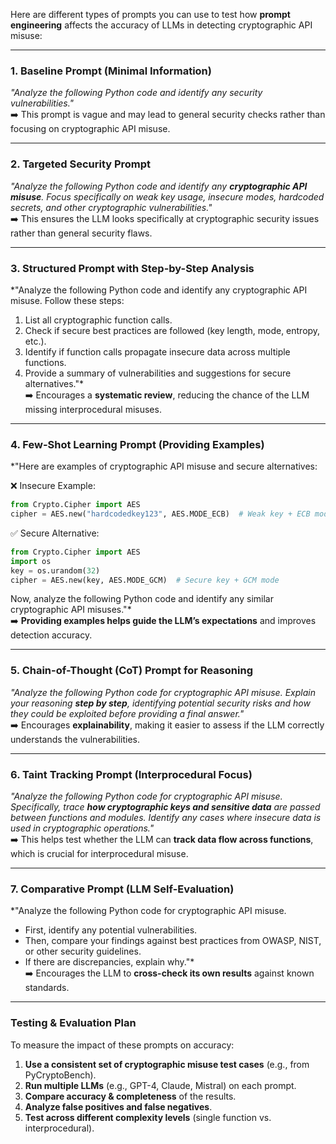 Here are different types of prompts you can use to test how **prompt engineering** affects the accuracy of LLMs in detecting cryptographic API misuse:

---

### **1. Baseline Prompt (Minimal Information)**
*"Analyze the following Python code and identify any security vulnerabilities."*  
➡️ This prompt is vague and may lead to general security checks rather than focusing on cryptographic API misuse.

---

### **2. Targeted Security Prompt**
*"Analyze the following Python code and identify any **cryptographic API misuse**. Focus specifically on weak key usage, insecure modes, hardcoded secrets, and other cryptographic vulnerabilities."*  
➡️ This ensures the LLM looks specifically at cryptographic security issues rather than general security flaws.

---

### **3. Structured Prompt with Step-by-Step Analysis**
*"Analyze the following Python code and identify any cryptographic API misuse. Follow these steps:  
1. List all cryptographic function calls.  
2. Check if secure best practices are followed (key length, mode, entropy, etc.).  
3. Identify if function calls propagate insecure data across multiple functions.  
4. Provide a summary of vulnerabilities and suggestions for secure alternatives."*  
➡️ Encourages a **systematic review**, reducing the chance of the LLM missing interprocedural misuses.

---

### **4. Few-Shot Learning Prompt (Providing Examples)**
*"Here are examples of cryptographic API misuse and secure alternatives:  

❌ Insecure Example:  
```python
from Crypto.Cipher import AES  
cipher = AES.new("hardcodedkey123", AES.MODE_ECB)  # Weak key + ECB mode
```

✅ Secure Alternative:  
```python
from Crypto.Cipher import AES  
import os  
key = os.urandom(32)  
cipher = AES.new(key, AES.MODE_GCM)  # Secure key + GCM mode
```

Now, analyze the following Python code and identify any similar cryptographic API misuses."*  
➡️ **Providing examples helps guide the LLM’s expectations** and improves detection accuracy.

---

### **5. Chain-of-Thought (CoT) Prompt for Reasoning**
*"Analyze the following Python code for cryptographic API misuse. Explain your reasoning **step by step**, identifying potential security risks and how they could be exploited before providing a final answer."*  
➡️ Encourages **explainability**, making it easier to assess if the LLM correctly understands the vulnerabilities.

---

### **6. Taint Tracking Prompt (Interprocedural Focus)**
*"Analyze the following Python code for cryptographic API misuse. Specifically, trace **how cryptographic keys and sensitive data** are passed between functions and modules. Identify any cases where insecure data is used in cryptographic operations."*  
➡️ This helps test whether the LLM can **track data flow across functions**, which is crucial for interprocedural misuse.

---

### **7. Comparative Prompt (LLM Self-Evaluation)**
*"Analyze the following Python code for cryptographic API misuse.  
- First, identify any potential vulnerabilities.  
- Then, compare your findings against best practices from OWASP, NIST, or other security guidelines.  
- If there are discrepancies, explain why."*  
➡️ Encourages the LLM to **cross-check its own results** against known standards.

---

### **Testing & Evaluation Plan**
To measure the impact of these prompts on accuracy:
1. **Use a consistent set of cryptographic misuse test cases** (e.g., from PyCryptoBench).
2. **Run multiple LLMs** (e.g., GPT-4, Claude, Mistral) on each prompt.
3. **Compare accuracy & completeness** of the results.
4. **Analyze false positives and false negatives**.
5. **Test across different complexity levels** (single function vs. interprocedural).
